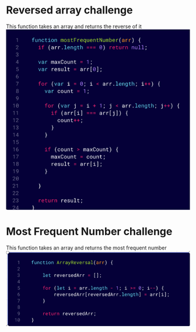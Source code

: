 # Reversed array challenge

This function takes an array and returns the reverse of it
![Reversed array](whiteboard-challenges/MostFrequentNumber.png)

# Most Frequent Number challenge

This function takes an array and returns the most frequent number
![Most Frequent](whiteboard-challenges/ArrayReversal.png)
